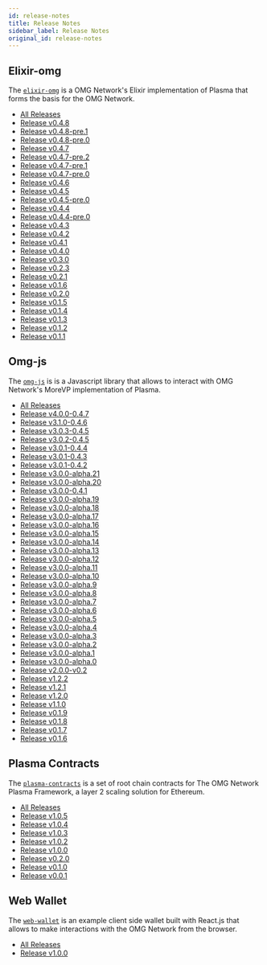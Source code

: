 ```yaml
---
id: release-notes
title: Release Notes
sidebar_label: Release Notes
original_id: release-notes
---
```


<!--DOCUSAURUS_CODE_TABS-->

<!-- Elixir-omg -->
## Elixir-omg
The [`elixir-omg`](https://github.com/omgnetwork/elixir-omg) is a OMG Network's Elixir implementation of Plasma that forms the basis for the OMG Network.

- [All Releases](https://github.com/omgnetwork/elixir-omg/releases)
- [Release v0.4.8](https://github.com/omgnetwork/elixir-omg/releases/tag/v0.4.8)
- [Release v0.4.8-pre.1](https://github.com/omgnetwork/elixir-omg/releases/tag/v0.4.8-pre.1)
- [Release v0.4.8-pre.0](https://github.com/omgnetwork/elixir-omg/releases/tag/v0.4.8-pre.0)
- [Release v0.4.7](https://github.com/omgnetwork/elixir-omg/releases/tag/v0.4.7)
- [Release v0.4.7-pre.2](https://github.com/omgnetwork/elixir-omg/releases/tag/v0.4.7-pre.2)
- [Release v0.4.7-pre.1](https://github.com/omgnetwork/elixir-omg/releases/tag/v0.4.7-pre.1)
- [Release v0.4.7-pre.0](https://github.com/omgnetwork/elixir-omg/releases/tag/v0.4.7-pre.0)
- [Release v0.4.6](https://github.com/omgnetwork/elixir-omg/releases/tag/v0.4.6)
- [Release v0.4.5](https://github.com/omgnetwork/elixir-omg/releases/tag/v0.4.5)
- [Release v0.4.5-pre.0](https://github.com/omgnetwork/elixir-omg/releases/tag/v0.4.5-pre.0)
- [Release v0.4.4](https://github.com/omgnetwork/elixir-omg/releases/tag/v0.4.4)
- [Release v0.4.4-pre.0](https://github.com/omgnetwork/elixir-omg/releases/tag/v0.4.4-pre.0)
- [Release v0.4.3](https://github.com/omgnetwork/elixir-omg/releases/tag/v0.4.3)
- [Release v0.4.2](https://github.com/omgnetwork/elixir-omg/releases/tag/v0.4.2)
- [Release v0.4.1](https://github.com/omgnetwork/elixir-omg/releases/tag/v0.4.1)
- [Release v0.4.0](https://github.com/omgnetwork/elixir-omg/releases/tag/v0.4.0)
- [Release v0.3.0](https://github.com/omgnetwork/elixir-omg/releases/tag/v0.3.0)
- [Release v0.2.3](https://github.com/omgnetwork/elixir-omg/releases/tag/v0.2.3)
- [Release v0.2.1](https://github.com/omgnetwork/elixir-omg/releases/tag/v0.2.1)
- [Release v0.1.6](https://github.com/omgnetwork/elixir-omg/releases/tag/v0.1.6)
- [Release v0.2.0](https://github.com/omgnetwork/elixir-omg/releases/tag/v0.2.0)
- [Release v0.1.5](https://github.com/omgnetwork/elixir-omg/releases/tag/v0.1.5)
- [Release v0.1.4](https://github.com/omgnetwork/elixir-omg/releases/tag/v0.1.4)
- [Release v0.1.3](https://github.com/omgnetwork/elixir-omg/releases/tag/v0.1.3)
- [Release v0.1.2](https://github.com/omgnetwork/elixir-omg/releases/tag/v0.1.2)
- [Release v0.1.1](https://github.com/omgnetwork/elixir-omg/releases/tag/v0.1.1)

<!-- Omg-js -->
## Omg-js
The [`omg-js`](https://github.com/omgnetwork/omg-js) is is a Javascript library that allows to interact with OMG Network's MoreVP implementation of Plasma.

- [All Releases](https://github.com/omgnetwork/omg-js/releases)
- [Release v4.0.0-0.4.7](https://github.com/omgnetwork/omg-js/releases/tag/v4.0.0-0.4.7)
- [Release v3.1.0-0.4.6](https://github.com/omgnetwork/omg-js/releases/tag/v3.1.0-0.4.6)
- [Release v3.0.3-0.4.5](https://github.com/omgnetwork/omg-js/releases/tag/v3.0.3-0.4.5)
- [Release v3.0.2-0.4.5](https://github.com/omgnetwork/omg-js/releases/tag/v3.0.2-0.4.5)
- [Release v3.0.1-0.4.4](https://github.com/omgnetwork/omg-js/releases/tag/v3.0.1-0.4.4)
- [Release v3.0.1-0.4.3](https://github.com/omgnetwork/omg-js/releases/tag/v3.0.1-0.4.3)
- [Release v3.0.1-0.4.2](https://github.com/omgnetwork/omg-js/releases/tag/v3.0.1-0.4.2)
- [Release v3.0.0-alpha.21](https://github.com/omgnetwork/omg-js/releases/tag/v3.0.0-alpha.21)
- [Release v3.0.0-alpha.20](https://github.com/omgnetwork/omg-js/releases/tag/v3.0.0-alpha.20)
- [Release v3.0.0-0.4.1](https://github.com/omgnetwork/omg-js/releases/tag/v3.0.0-0.4.1)
- [Release v3.0.0-alpha.19](https://github.com/omgnetwork/omg-js/releases/tag/v3.0.0-alpha.19)
- [Release v3.0.0-alpha.18](https://github.com/omgnetwork/omg-js/releases/tag/v3.0.0-alpha.18)
- [Release v3.0.0-alpha.17](https://github.com/omgnetwork/omg-js/releases/tag/v3.0.0-alpha.17)
- [Release v3.0.0-alpha.16](https://github.com/omgnetwork/omg-js/releases/tag/v3.0.0-alpha.16)
- [Release v3.0.0-alpha.15](https://github.com/omgnetwork/omg-js/releases/tag/v3.0.0-alpha.15)
- [Release v3.0.0-alpha.14](https://github.com/omgnetwork/omg-js/releases/tag/v3.0.0-alpha.14)
- [Release v3.0.0-alpha.13](https://github.com/omgnetwork/omg-js/releases/tag/v3.0.0-alpha.13)
- [Release v3.0.0-alpha.12](https://github.com/omgnetwork/omg-js/releases/tag/v3.0.0-alpha.12)
- [Release v3.0.0-alpha.11](https://github.com/omgnetwork/omg-js/releases/tag/v3.0.0-alpha.11)
- [Release v3.0.0-alpha.10](https://github.com/omgnetwork/omg-js/releases/tag/v3.0.0-alpha.10)
- [Release v3.0.0-alpha.9](https://github.com/omgnetwork/omg-js/releases/tag/v3.0.0-alpha.9)
- [Release v3.0.0-alpha.8](https://github.com/omgnetwork/omg-js/releases/tag/v3.0.0-alpha.8)
- [Release v3.0.0-alpha.7](https://github.com/omgnetwork/omg-js/releases/tag/v3.0.0-alpha.7)
- [Release v3.0.0-alpha.6](https://github.com/omgnetwork/omg-js/releases/tag/v3.0.0-alpha.6)
- [Release v3.0.0-alpha.5](https://github.com/omgnetwork/omg-js/releases/tag/v3.0.0-alpha.5)
- [Release v3.0.0-alpha.4](https://github.com/omgnetwork/omg-js/releases/tag/v3.0.0-alpha.4)
- [Release v3.0.0-alpha.3](https://github.com/omgnetwork/omg-js/releases/tag/v3.0.0-alpha.3)
- [Release v3.0.0-alpha.2](https://github.com/omgnetwork/omg-js/releases/tag/v3.0.0-alpha.2)
- [Release v3.0.0-alpha.1](https://github.com/omgnetwork/omg-js/releases/tag/v3.0.0-alpha.1)
- [Release v3.0.0-alpha.0](https://github.com/omgnetwork/omg-js/releases/tag/v3.0.0-alpha.0)
- [Release v2.0.0-v0.2](https://github.com/omgnetwork/omg-js/releases/tag/v2.0.0-v0.2)
- [Release v1.2.2](https://github.com/omgnetwork/omg-js/releases/tag/v1.2.2)
- [Release v1.2.1](https://github.com/omgnetwork/omg-js/releases/tag/v1.2.1)
- [Release v1.2.0](https://github.com/omgnetwork/omg-js/releases/tag/v1.2.0)
- [Release v1.1.0](https://github.com/omgnetwork/omg-js/releases/tag/v1.1.0)
- [Release v0.1.9](https://github.com/omgnetwork/omg-js/releases/tag/v0.1.9)
- [Release v0.1.8](https://github.com/omgnetwork/omg-js/releases/tag/v0.1.8)
- [Release v0.1.7](https://github.com/omgnetwork/omg-js/releases/tag/v0.1.7)
- [Release v0.1.6](https://github.com/omgnetwork/omg-js/releases/tag/v0.1.6)

<!-- Plasma Contracts -->

## Plasma Contracts
The [`plasma-contracts`](https://github.com/omgnetwork/plasma-contracts) is a set of root chain contracts for The OMG Network Plasma Framework, a layer 2 scaling solution for Ethereum.

- [All Releases](https://github.com/omgnetwork/plasma-contracts/releases)
- [Release v1.0.5](https://github.com/omgnetwork/plasma-contracts/releases/tag/v1.0.5)
- [Release v1.0.4](https://github.com/omgnetwork/plasma-contracts/releases/tag/v1.0.4)
- [Release v1.0.3](https://github.com/omgnetwork/plasma-contracts/releases/tag/v1.0.3)
- [Release v1.0.2](https://github.com/omgnetwork/plasma-contracts/releases/tag/v1.0.2)
- [Release v1.0.0](https://github.com/omgnetwork/plasma-contracts/releases/tag/v1.0.0)
- [Release v0.2.0](https://github.com/omgnetwork/plasma-contracts/releases/tag/v0.2.0)
- [Release v0.1.0](https://github.com/omgnetwork/plasma-contracts/releases/tag/v0.1.0)
- [Release v0.0.1](https://github.com/omgnetwork/plasma-contracts/releases/tag/v0.0.1)

<!-- Web Wallet -->

## Web Wallet
The [`web-wallet`](https://github.com/omgnetwork/web-wallet) is an example client side wallet built with React.js that allows to make interactions with the OMG Network from the browser.

- [All Releases](https://github.com/omgnetwork/web-wallet/releases)
- [Release v1.0.0](https://github.com/omgnetwork/omg-js/releases/tag/v1.0.0)

<!--END_DOCUSAURUS_CODE_TABS-->